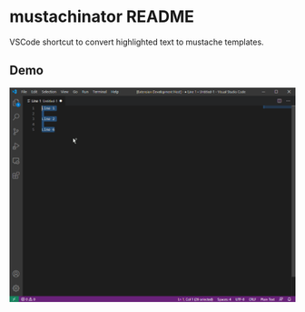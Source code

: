 # mustachinator README

VSCode shortcut to convert highlighted text to mustache templates.


## Demo

![demo](https://github.com/marwaybs/mustachinator/raw/master/demo.gif)
